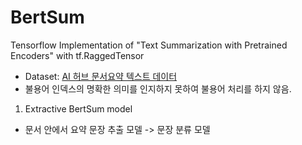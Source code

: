 # BertSum
Tensorflow Implementation of "Text Summarization with Pretrained Encoders" with tf.RaggedTensor

- Dataset: <a href="https://aihub.or.kr/aidata/8054" target="_blank"> AI 허브 문서요약 텍스트 데이터 </a>
- 불용어 인덱스의 명확한 의미를 인지하지 못하여 불용어 처리를 하지 않음.

1. Extractive BertSum model

- 문서 안에서 요약 문장 추출 모델 -> 문장 분류 모델
